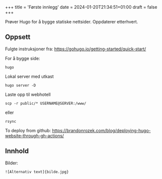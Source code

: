+++
title = 'Første innlegg'
date = 2024-01-20T21:34:51+01:00
draft = false
+++

Prøver Hugo for å bygge statiske nettsider.
Oppdaterer etterhvert.
## Oppsett

Fulgte instruksjoner fra: https://gohugo.io/getting-started/quick-start/

For å bygge side:
```shell
hugo
```

Lokal server med utkast
```
hugo server -D
```

Laste opp til webhotell
```
scp -r public/* USERNAME@SERVER:/www/
```
eller 
```
rsync
```
To deploy from github: https://brandonrozek.com/blog/deploying-hugo-website-through-gh-actions/

## Innhold
Bilder:
```
![Alternativ text]{bilde.jpg}
```
